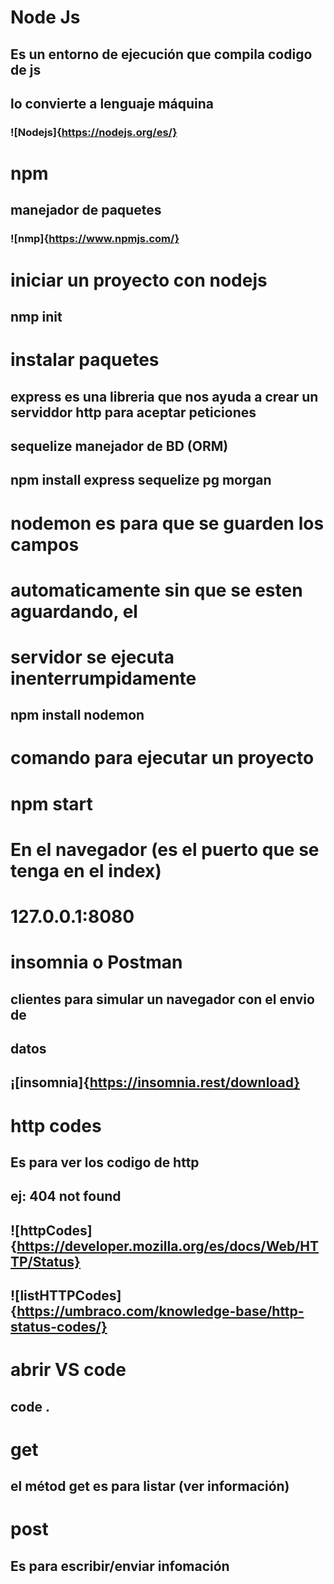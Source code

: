 # Node Js
## Es un entorno de ejecución que compila codigo de js
## lo convierte a lenguaje máquina
### ![Nodejs]{https://nodejs.org/es/}

# npm 
## manejador de paquetes 
### ![nmp]{https://www.npmjs.com/}

# iniciar un proyecto con nodejs
## nmp init


# instalar paquetes
## express es una libreria que nos ayuda a crear un serviddor http para aceptar peticiones

## sequelize manejador de BD (ORM)

## npm install express sequelize pg morgan

# nodemon es para que se guarden los campos 
# automaticamente sin que se esten aguardando, el 
# servidor  se ejecuta inenterrumpidamente

## npm install nodemon

# comando para ejecutar un proyecto
# npm start

# En el navegador (es el puerto que se tenga en el index)
# 127.0.0.1:8080

# insomnia o Postman
## clientes para simular un navegador con el envio de 
## datos
## ¡[insomnia]{https://insomnia.rest/download}

# http codes
## Es para ver los codigo de http
## ej: 404 not found
## ![httpCodes]{https://developer.mozilla.org/es/docs/Web/HTTP/Status}

## ![listHTTPCodes]{https://umbraco.com/knowledge-base/http-status-codes/}


# abrir VS code
## code .

# get
## el métod get es para listar (ver información)

# post
## Es para escribir/enviar infomación